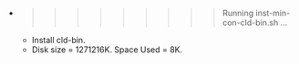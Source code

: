 * >>>>>>>>> Running inst-min-con-cld-bin.sh ...
  * Install cld-bin.
  * Disk size = 1271216K. Space Used = 8K.
